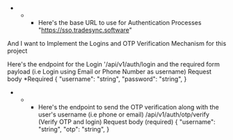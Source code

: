 - - - Here's the base URL to use for Authentication Processes
      "https://sso.tradesync.software"

And I want to Implement the Logins and OTP Verification Mechanism for this project

Here's the endpoint for the Login '/api/v1/auth/login and the required form payload
(i.e Login using Email or Phone Number as username)
Request body \*Required
{
"username": "string",
"password": "string",
}

<!-- After sending the Login Request Redirect to the OTP Verification page so that the
user should enter the OTP and only redirect to the home page once the OTP verification it successful
i.e when the user's OTP is verified OK
 -->

- - - Here's the endpoint to send the OTP verification along with the user's username (i.e phone or email)
      /api/v1/auth/otp/verify (Verify OTP and login)
      Request body (required)
      {
      "username": "string",
      "otp": "string",
      }
